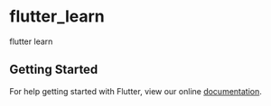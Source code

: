 # flutter_learn

flutter learn

## Getting Started

For help getting started with Flutter, view our online
[documentation](https://flutter.io/).

